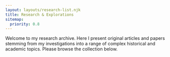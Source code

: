 ```yaml
---
layout: layouts/research-list.njk
title: Research & Explorations
sitemap:
  priority: 0.8
---
```


Welcome to my research archive. Here I present original articles and papers stemming from my investigations into a range of complex historical and academic topics. Please browse the collection below.